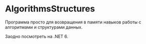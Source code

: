 # AlgorithmsStructures
Программа просто для возвращения в памяти навыков работы с алгоритмами и структурами данных.

Заодно посмотреть на .NET 6.
